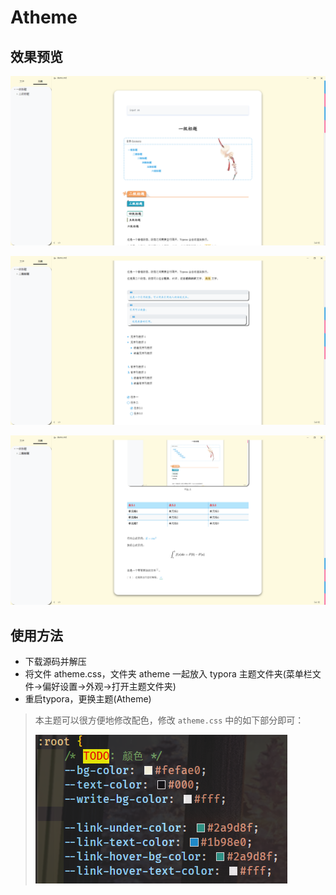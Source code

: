 # Atheme

## 效果预览

![image-20241002142722981](./assets/image-20241002142722981.png)

![image-20241002142734211](./assets/image-20241002142734211.png)

![image-20241002142755853](./assets/image-20241002142755853.png)

## 使用方法

- 下载源码并解压
- 将文件 atheme.css，文件夹 atheme 一起放入 typora 主题文件夹(菜单栏文件->偏好设置->外观->打开主题文件夹)
- 重启typora，更换主题(Atheme)

> 本主题可以很方便地修改配色，修改 `atheme.css` 中的如下部分即可：
>
> ![image-20241002142507647](./assets/image-20241002142507647.png)

